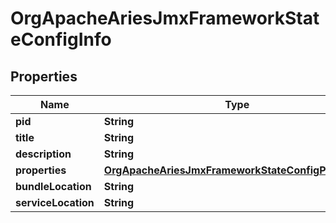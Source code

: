 

# OrgApacheAriesJmxFrameworkStateConfigInfo

## Properties

Name | Type | Description | Notes
------------ | ------------- | ------------- | -------------
**pid** | **String** |  |  [optional]
**title** | **String** |  |  [optional]
**description** | **String** |  |  [optional]
**properties** | [**OrgApacheAriesJmxFrameworkStateConfigProperties**](OrgApacheAriesJmxFrameworkStateConfigProperties.md) |  |  [optional]
**bundleLocation** | **String** |  |  [optional]
**serviceLocation** | **String** |  |  [optional]




